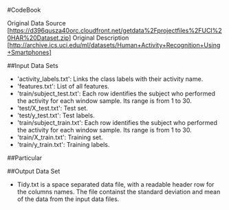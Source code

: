 #CodeBook

Original Data Source [https://d396qusza40orc.cloudfront.net/getdata%2Fprojectfiles%2FUCI%20HAR%20Dataset.zip]
Original Description [http://archive.ics.uci.edu/ml/datasets/Human+Activity+Recognition+Using+Smartphones]

##Input Data Sets
- 'activity_labels.txt': Links the class labels with their activity name.
- 'features.txt': List of all features.
- 'train/subject_test.txt': Each row identifies the subject who performed the activity for each window sample. Its range is from 1 to 30. 
- 'test/X_test.txt': Test set.
- 'test/y_test.txt': Test labels.
- 'train/subject_train.txt': Each row identifies the subject who performed the activity for each window sample. Its range is from 1 to 30. 
- 'train/X_train.txt': Training set.
- 'train/y_train.txt': Training labels.

##Particular 


##Output Data Set
- Tidy.txt is a space separated data file, with a readable header row for the columns names. The file containst the standard deviation and mean of the data from the input data files.
